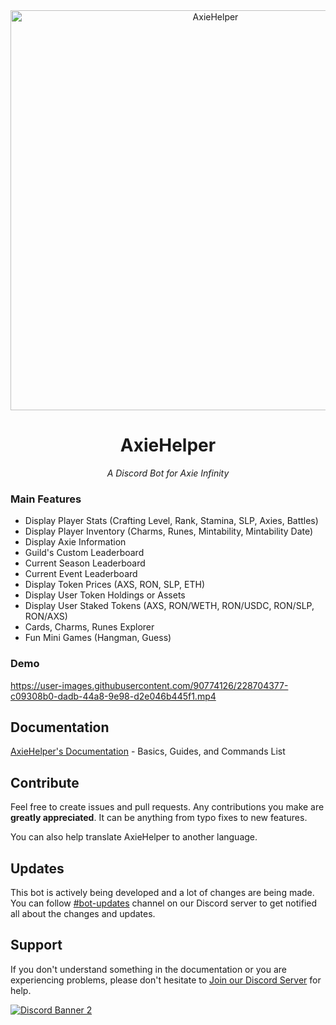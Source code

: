<div align="center">

   <img src="https://i.imgur.com/lpP488A.png" alt="AxieHelper" width="640" height="auto">

# AxieHelper

_A Discord Bot for Axie Infinity_

</div>

### Main Features

- Display Player Stats (Crafting Level, Rank, Stamina, SLP, Axies, Battles)
- Display Player Inventory (Charms, Runes, Mintability, Mintability Date)
- Display Axie Information
- Guild's Custom Leaderboard
- Current Season Leaderboard
- Current Event Leaderboard
- Display Token Prices (AXS, RON, SLP, ETH)
- Display User Token Holdings or Assets
- Display User Staked Tokens (AXS, RON/WETH, RON/USDC, RON/SLP, RON/AXS)
- Cards, Charms, Runes Explorer
- Fun Mini Games (Hangman, Guess)

### Demo

https://user-images.githubusercontent.com/90774126/228704377-c09308b0-dadb-44a8-9e98-d2e046b445f1.mp4

## Documentation

[AxieHelper's Documentation](https://docs.axiehelper.com) - Basics, Guides, and Commands List

## Contribute

Feel free to create issues and pull requests. Any contributions you make are **greatly appreciated**. It can be anything from typo fixes to new features.

You can also help translate AxieHelper to another language.

## Updates

This bot is actively being developed and a lot of changes are being made. You can follow [#bot-updates](https://discord.gg/xyWaa4rRBy) channel on our Discord server to get notified all about the changes and updates.

## Support

If you don't understand something in the documentation or you are experiencing problems, please don't hesitate to [Join our Discord Server](https://discord.gg/xyWaa4rRBy) for help.

[![Discord Banner 2](https://discordapp.com/api/guilds/864194584732106782/widget.png?style=banner2)](https://discord.gg/xyWaa4rRBy)
